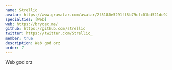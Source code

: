 ```yaml
---
name: Strellic
avatar: https://www.gravatar.com/avatar/2f5180e5291ff8b79cfc01bd521dc927?d=identicon&s=256
specialties: [Web]
web: https://brycec.me/
github: https://github.com/strellic
twitter: https://twitter.com/Strellic_
member: true
description: Web god orz
order: 7
---
```


Web god orz

